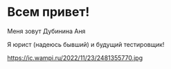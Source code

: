 # Всем привет!

Меня зовут Дубинина Аня

Я юрист (надеюсь бывший) и будущий тестировщик!

https://ic.wampi.ru/2022/11/23/2481355770.jpg

